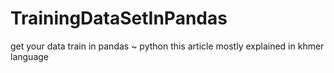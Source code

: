# TrainingDataSetInPandas
get your data train in pandas ~ python 
this article mostly explained in khmer language 

